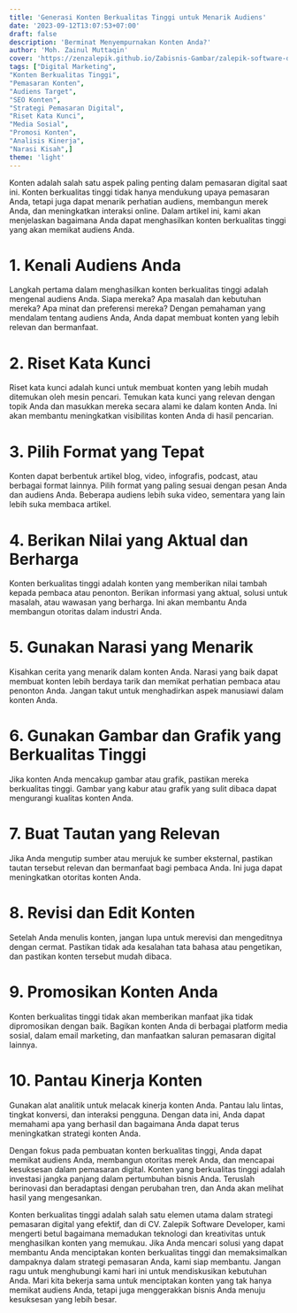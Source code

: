 ```yaml
---
title: 'Generasi Konten Berkualitas Tinggi untuk Menarik Audiens'
date: '2023-09-12T13:07:53+07:00'
draft: false
description: 'Berminat Menyempurnakan Konten Anda?'
author: 'Moh. Zainul Muttaqin'
cover: 'https://zenzalepik.github.io/Zabisnis-Gambar/zalepik-software-developer-generasi-konten-berkualitas-tinggi-untuk-menarik-audiens.png'
tags: ["Digital Marketing",
"Konten Berkualitas Tinggi",
"Pemasaran Konten",
"Audiens Target",
"SEO Konten",
"Strategi Pemasaran Digital",
"Riset Kata Kunci",
"Media Sosial",
"Promosi Konten",
"Analisis Kinerja",
"Narasi Kisah",] 
theme: 'light'
---
```

Konten adalah salah satu aspek paling penting dalam pemasaran digital saat ini. Konten berkualitas tinggi tidak hanya mendukung upaya pemasaran Anda, tetapi juga dapat menarik perhatian audiens, membangun merek Anda, dan meningkatkan interaksi online. Dalam artikel ini, kami akan menjelaskan bagaimana Anda dapat menghasilkan konten berkualitas tinggi yang akan memikat audiens Anda.

# **1. Kenali Audiens Anda**

Langkah pertama dalam menghasilkan konten berkualitas tinggi adalah mengenal audiens Anda. Siapa mereka? Apa masalah dan kebutuhan mereka? Apa minat dan preferensi mereka? Dengan pemahaman yang mendalam tentang audiens Anda, Anda dapat membuat konten yang lebih relevan dan bermanfaat.

# **2. Riset Kata Kunci**

Riset kata kunci adalah kunci untuk membuat konten yang lebih mudah ditemukan oleh mesin pencari. Temukan kata kunci yang relevan dengan topik Anda dan masukkan mereka secara alami ke dalam konten Anda. Ini akan membantu meningkatkan visibilitas konten Anda di hasil pencarian.

# **3. Pilih Format yang Tepat**

Konten dapat berbentuk artikel blog, video, infografis, podcast, atau berbagai format lainnya. Pilih format yang paling sesuai dengan pesan Anda dan audiens Anda. Beberapa audiens lebih suka video, sementara yang lain lebih suka membaca artikel.

# **4. Berikan Nilai yang Aktual dan Berharga**

Konten berkualitas tinggi adalah konten yang memberikan nilai tambah kepada pembaca atau penonton. Berikan informasi yang aktual, solusi untuk masalah, atau wawasan yang berharga. Ini akan membantu Anda membangun otoritas dalam industri Anda.

# **5. Gunakan Narasi yang Menarik**

Kisahkan cerita yang menarik dalam konten Anda. Narasi yang baik dapat membuat konten lebih berdaya tarik dan memikat perhatian pembaca atau penonton Anda. Jangan takut untuk menghadirkan aspek manusiawi dalam konten Anda.

# **6. Gunakan Gambar dan Grafik yang Berkualitas Tinggi**

Jika konten Anda mencakup gambar atau grafik, pastikan mereka berkualitas tinggi. Gambar yang kabur atau grafik yang sulit dibaca dapat mengurangi kualitas konten Anda.

# **7. Buat Tautan yang Relevan**

Jika Anda mengutip sumber atau merujuk ke sumber eksternal, pastikan tautan tersebut relevan dan bermanfaat bagi pembaca Anda. Ini juga dapat meningkatkan otoritas konten Anda.

# **8. Revisi dan Edit Konten**

Setelah Anda menulis konten, jangan lupa untuk merevisi dan mengeditnya dengan cermat. Pastikan tidak ada kesalahan tata bahasa atau pengetikan, dan pastikan konten tersebut mudah dibaca.

# **9. Promosikan Konten Anda**

Konten berkualitas tinggi tidak akan memberikan manfaat jika tidak dipromosikan dengan baik. Bagikan konten Anda di berbagai platform media sosial, dalam email marketing, dan manfaatkan saluran pemasaran digital lainnya.

# **10. Pantau Kinerja Konten**

Gunakan alat analitik untuk melacak kinerja konten Anda. Pantau lalu lintas, tingkat konversi, dan interaksi pengguna. Dengan data ini, Anda dapat memahami apa yang berhasil dan bagaimana Anda dapat terus meningkatkan strategi konten Anda.

Dengan fokus pada pembuatan konten berkualitas tinggi, Anda dapat memikat audiens Anda, membangun otoritas merek Anda, dan mencapai kesuksesan dalam pemasaran digital. Konten yang berkualitas tinggi adalah investasi jangka panjang dalam pertumbuhan bisnis Anda. Teruslah berinovasi dan beradaptasi dengan perubahan tren, dan Anda akan melihat hasil yang mengesankan.

Konten berkualitas tinggi adalah salah satu elemen utama dalam strategi pemasaran digital yang efektif, dan di CV. Zalepik Software Developer, kami mengerti betul bagaimana memadukan teknologi dan kreativitas untuk menghasilkan konten yang memukau. Jika Anda mencari solusi yang dapat membantu Anda menciptakan konten berkualitas tinggi dan memaksimalkan dampaknya dalam strategi pemasaran Anda, kami siap membantu. Jangan ragu untuk menghubungi kami hari ini untuk mendiskusikan kebutuhan Anda. Mari kita bekerja sama untuk menciptakan konten yang tak hanya memikat audiens Anda, tetapi juga menggerakkan bisnis Anda menuju kesuksesan yang lebih besar.
